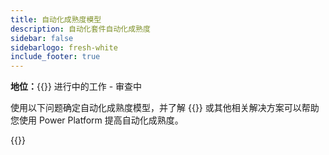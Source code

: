 ```yaml
---
title: 自动化成熟度模型
description: 自动化套件自动化成熟度
sidebar: false
sidebarlogo: fresh-white
include_footer: true
---
```

**地位：**{{<externalImage src="https://github.githubassets.com/images/icons/emoji/unicode/1f6a7.png" size="16x16" text="Construction Icon">}} 进行中的工作 - 审查中

使用以下问题确定自动化成熟度模型，并了解 {{<product-name>}} 或其他相关解决方案可以帮助您使用 Power Platform 提高自动化成熟度。

{{<questions name="automation-maturity-model.json" completed="" showNavigationButtons=false >}}
